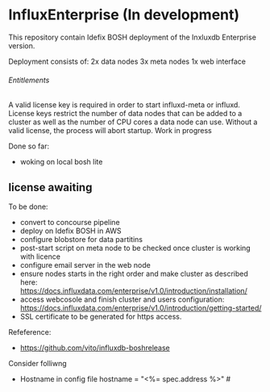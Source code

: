 # InfluxEnterprise (In development)

This repository contain Idefix BOSH deployment of the Inxluxdb Enterprise version.

Deployment consists of:
2x data nodes
3x meta nodes
1x web interface

###### Entitlements
A valid license key is required in order to start influxd-meta or influxd. License keys restrict the number of data nodes that can be added to a cluster as well as the number of CPU cores a data node can use. Without a valid license, the process will abort startup.
Work in progress

Done so far:
- woking on local bosh lite

## license awaiting

To be done:
- convert to concourse pipeline
- deploy on Idefix BOSH in AWS
- configure blobstore for data partitins
- post-start script on meta node to be checked once cluster is working with licence
- configure email server in the web node
- ensure nodes starts in the right order and make cluster as described here:
https://docs.influxdata.com/enterprise/v1.0/introduction/installation/
- access webcosole and finish cluster and users configuration: https://docs.influxdata.com/enterprise/v1.0/introduction/getting-started/
- SSL certificate to be generated for https access.


Refeference:
- https://github.com/vito/influxdb-boshrelease

Consider folliwng
- Hostname in config file
hostname = "<%= spec.address %>" #

